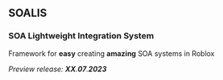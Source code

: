 ## SOALIS
### SOA Lightweight Integration System
Framework for **easy** creating **amazing** SOA systems in Roblox

*Preview release: **XX**.**07**.**2023***